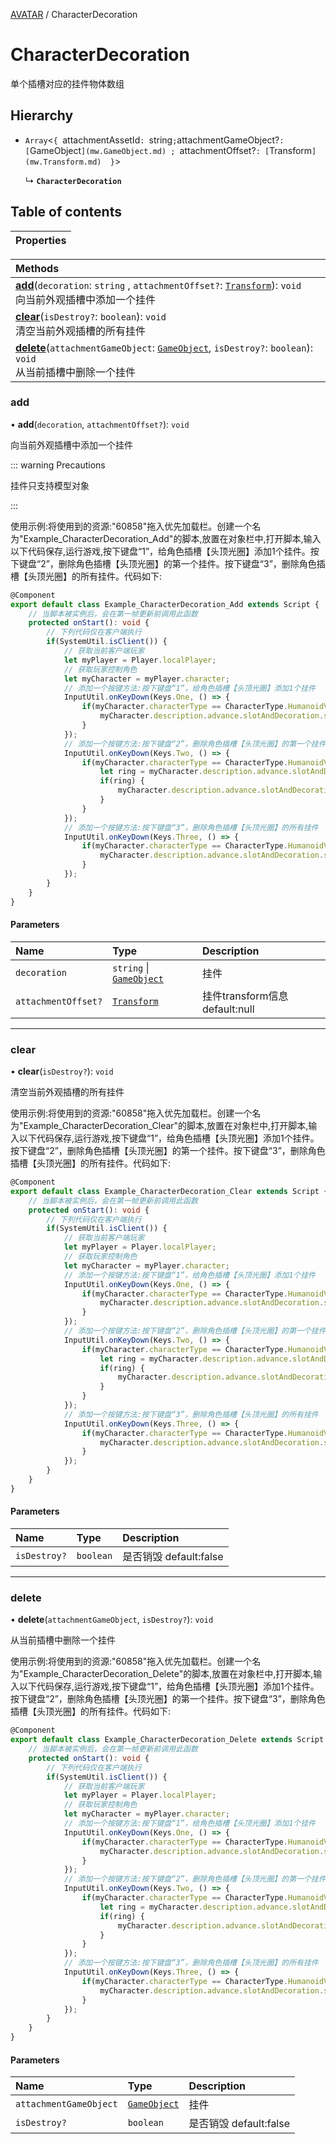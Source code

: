 [AVATAR](../groups/Core.AVATAR.md) / CharacterDecoration

# CharacterDecoration <Badge type="tip" text="Class" /> <Score text="CharacterDecoration" />

单个插槽对应的挂件物体数组

## Hierarchy

- `Array`<`{ `attachmentAssetId`: `string` ; `attachmentGameObject?`: [`GameObject`](mw.GameObject.md) ; `attachmentOffset?`: [`Transform`](mw.Transform.md)  }`\>

  ↳ **`CharacterDecoration`**

## Table of contents

| Properties |
| :-----|

| Methods |
| :-----|
| **[add](mw.CharacterDecoration.md#add)**(`decoration`: `string` \, `attachmentOffset?`: [`Transform`](mw.Transform.md)): `void` <br> 向当前外观插槽中添加一个挂件|
| **[clear](mw.CharacterDecoration.md#clear)**(`isDestroy?`: `boolean`): `void` <br> 清空当前外观插槽的所有挂件|
| **[delete](mw.CharacterDecoration.md#delete)**(`attachmentGameObject`: [`GameObject`](mw.GameObject.md), `isDestroy?`: `boolean`): `void` <br> 从当前插槽中删除一个挂件|

### add <Score text="add" /> 

• **add**(`decoration`, `attachmentOffset?`): `void` 

向当前外观插槽中添加一个挂件


::: warning Precautions

挂件只支持模型对象

:::

使用示例:将使用到的资源:"60858"拖入优先加载栏。创建一个名为"Example_CharacterDecoration_Add"的脚本,放置在对象栏中,打开脚本,输入以下代码保存,运行游戏,按下键盘“1”，给角色插槽【头顶光圈】添加1个挂件。按下键盘“2”，删除角色插槽【头顶光圈】的第一个挂件。按下键盘“3”，删除角色插槽【头顶光圈】的所有挂件。代码如下:
```ts
@Component
export default class Example_CharacterDecoration_Add extends Script {
    // 当脚本被实例后，会在第一帧更新前调用此函数
    protected onStart(): void {
        // 下列代码仅在客户端执行
        if(SystemUtil.isClient()) {
            // 获取当前客户端玩家
            let myPlayer = Player.localPlayer;
            // 获取玩家控制角色
            let myCharacter = myPlayer.character;
            // 添加一个按键方法:按下键盘“1”，给角色插槽【头顶光圈】添加1个挂件
            InputUtil.onKeyDown(Keys.One, () => {
                if(myCharacter.characterType == CharacterType.HumanoidV2) {
                    myCharacter.description.advance.slotAndDecoration.slot[HumanoidType.Rings].decoration.add("60858", new Transform(new Vector(0, 0, MathUtil.randomInt(0, 100)), Rotation.zero, Vector.one.multiply(0.1)));
                }
            });
            // 添加一个按键方法:按下键盘“2”，删除角色插槽【头顶光圈】的第一个挂件
            InputUtil.onKeyDown(Keys.Two, () => {
                if(myCharacter.characterType == CharacterType.HumanoidV2) {
                    let ring = myCharacter.description.advance.slotAndDecoration.slot[HumanoidType.Rings].decoration[0].attachmentGameObject;
                    if(ring) {
                        myCharacter.description.advance.slotAndDecoration.slot[HumanoidType.Rings].decoration.delete(ring, true);
                    }
                }
            });
            // 添加一个按键方法:按下键盘“3”，删除角色插槽【头顶光圈】的所有挂件
            InputUtil.onKeyDown(Keys.Three, () => {
                if(myCharacter.characterType == CharacterType.HumanoidV2) {
                    myCharacter.description.advance.slotAndDecoration.slot[HumanoidType.Rings].decoration.clear(true);
                }
            });
        }
    }
}
```

#### Parameters

| Name | Type | Description |
| :------ | :------ | :------ |
| `decoration` | `string` \| [`GameObject`](mw.GameObject.md) | 挂件 |
| `attachmentOffset?` | [`Transform`](mw.Transform.md) | 挂件transform信息 default:null |


___

### clear <Score text="clear" /> 

• **clear**(`isDestroy?`): `void` 

清空当前外观插槽的所有挂件


使用示例:将使用到的资源:"60858"拖入优先加载栏。创建一个名为"Example_CharacterDecoration_Clear"的脚本,放置在对象栏中,打开脚本,输入以下代码保存,运行游戏,按下键盘“1”，给角色插槽【头顶光圈】添加1个挂件。按下键盘“2”，删除角色插槽【头顶光圈】的第一个挂件。按下键盘“3”，删除角色插槽【头顶光圈】的所有挂件。代码如下:
```ts
@Component
export default class Example_CharacterDecoration_Clear extends Script {
    // 当脚本被实例后，会在第一帧更新前调用此函数
    protected onStart(): void {
        // 下列代码仅在客户端执行
        if(SystemUtil.isClient()) {
            // 获取当前客户端玩家
            let myPlayer = Player.localPlayer;
            // 获取玩家控制角色
            let myCharacter = myPlayer.character;
            // 添加一个按键方法:按下键盘“1”，给角色插槽【头顶光圈】添加1个挂件
            InputUtil.onKeyDown(Keys.One, () => {
                if(myCharacter.characterType == CharacterType.HumanoidV2) {
                    myCharacter.description.advance.slotAndDecoration.slot[HumanoidType.Rings].decoration.add("60858", new Transform(new Vector(0, 0, MathUtil.randomInt(0, 100)), Rotation.zero, Vector.one.multiply(0.1)));
                }
            });
            // 添加一个按键方法:按下键盘“2”，删除角色插槽【头顶光圈】的第一个挂件
            InputUtil.onKeyDown(Keys.Two, () => {
                if(myCharacter.characterType == CharacterType.HumanoidV2) {
                    let ring = myCharacter.description.advance.slotAndDecoration.slot[HumanoidType.Rings].decoration[0].attachmentGameObject;
                    if(ring) {
                        myCharacter.description.advance.slotAndDecoration.slot[HumanoidType.Rings].decoration.delete(ring, true);
                    }
                }
            });
            // 添加一个按键方法:按下键盘“3”，删除角色插槽【头顶光圈】的所有挂件
            InputUtil.onKeyDown(Keys.Three, () => {
                if(myCharacter.characterType == CharacterType.HumanoidV2) {
                    myCharacter.description.advance.slotAndDecoration.slot[HumanoidType.Rings].decoration.clear(true);
                }
            });
        }
    }
}
```

#### Parameters

| Name | Type | Description |
| :------ | :------ | :------ |
| `isDestroy?` | `boolean` | 是否销毁 default:false |


___

### delete <Score text="delete" /> 

• **delete**(`attachmentGameObject`, `isDestroy?`): `void` 

从当前插槽中删除一个挂件


使用示例:将使用到的资源:"60858"拖入优先加载栏。创建一个名为"Example_CharacterDecoration_Delete"的脚本,放置在对象栏中,打开脚本,输入以下代码保存,运行游戏,按下键盘“1”，给角色插槽【头顶光圈】添加1个挂件。按下键盘“2”，删除角色插槽【头顶光圈】的第一个挂件。按下键盘“3”，删除角色插槽【头顶光圈】的所有挂件。代码如下:
```ts
@Component
export default class Example_CharacterDecoration_Delete extends Script {
    // 当脚本被实例后，会在第一帧更新前调用此函数
    protected onStart(): void {
        // 下列代码仅在客户端执行
        if(SystemUtil.isClient()) {
            // 获取当前客户端玩家
            let myPlayer = Player.localPlayer;
            // 获取玩家控制角色
            let myCharacter = myPlayer.character;
            // 添加一个按键方法:按下键盘“1”，给角色插槽【头顶光圈】添加1个挂件
            InputUtil.onKeyDown(Keys.One, () => {
                if(myCharacter.characterType == CharacterType.HumanoidV2) {
                    myCharacter.description.advance.slotAndDecoration.slot[HumanoidType.Rings].decoration.add("60858", new Transform(new Vector(0, 0, MathUtil.randomInt(0, 100)), Rotation.zero, Vector.one.multiply(0.1)));
                }
            });
            // 添加一个按键方法:按下键盘“2”，删除角色插槽【头顶光圈】的第一个挂件
            InputUtil.onKeyDown(Keys.Two, () => {
                if(myCharacter.characterType == CharacterType.HumanoidV2) {
                    let ring = myCharacter.description.advance.slotAndDecoration.slot[HumanoidType.Rings].decoration[0].attachmentGameObject;
                    if(ring) {
                        myCharacter.description.advance.slotAndDecoration.slot[HumanoidType.Rings].decoration.delete(ring, true);
                    }
                }
            });
            // 添加一个按键方法:按下键盘“3”，删除角色插槽【头顶光圈】的所有挂件
            InputUtil.onKeyDown(Keys.Three, () => {
                if(myCharacter.characterType == CharacterType.HumanoidV2) {
                    myCharacter.description.advance.slotAndDecoration.slot[HumanoidType.Rings].decoration.clear(true);
                }
            });
        }
    }
}
```

#### Parameters

| Name | Type | Description |
| :------ | :------ | :------ |
| `attachmentGameObject` | [`GameObject`](mw.GameObject.md) | 挂件 |
| `isDestroy?` | `boolean` | 是否销毁 default:false |

